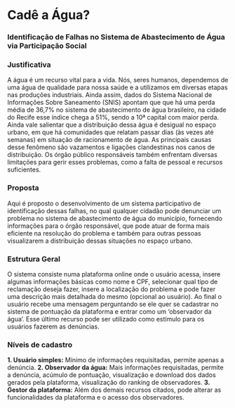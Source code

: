 # Cadê a Água?
### Identificação de Falhas no Sistema de Abastecimento de Água via Participação Social

### **Justificativa**
A água é um recurso vital para a vida. Nós, seres humanos, dependemos de uma água de qualidade para nossa saúde e a utilizamos em diversas etapas nas produções industriais. Ainda assim, dados do Sistema Nacional de Informações Sobre Saneamento (SNIS) apontam que que há uma perda média de 36,7% no sistema de abastecimento de água brasileiro, na cidade do Recife esse índice chega a 51%, sendo a 10ª capital com maior perda. Ainda vale salientar que a distribuição dessa água é desigual no espaço urbano, em que há comunidades que relatam passar dias (às vezes até semanas) em situação de racionamento de água. As principais causas desse fenômeno são vazamentos e ligações clandestinas nos canos de distribuição. Os órgão público responsáveis também enfrentam diversas limitações para gerir esses problemas, como a falta de pessoal e recursos suficientes.

### **Proposta**
Aqui é proposto o desenvolvimento de um sistema participativo de identificação dessas falhas, no qual qualquer cidadão pode denunciar um problema no sistema de abastecimento de água do município, fornecendo informações para o órgão responsável, que pode atuar de forma mais eficiente na resolução do problema e também para outras pessoas visualizarem a distribuição dessas situações no espaço urbano.

### **Estrutura Geral**
O sistema consiste numa plataforma online onde o usuário acessa, insere algumas informações básicas como nome e CPF, selecionar qual tipo de reclamação deseja fazer, insere a localização do problema e pode fazer uma descrição mais detalhada do mesmo (opcional ao usuário). Ao final o usuário recebe uma mensagem perguntando se ele quer se cadastrar no sistema de pontuação da plataforma e entrar como um ‘observador da água’. Esse último recurso pode ser utilizado como estímulo para os usuários fazerem as denúncias.

### **Níveis de cadastro**
**1. Usuário simples:** Mínimo de informações requisitadas, permite apenas a denúncia.
**2. Observador da água:** Mais informações requisitadas, permite a denúncia, acúmulo de pontuação, visualização e download dos dados gerados pela plataforma, visualização do ranking de observadores.
**3. Gestor da plataforma:** Além dos demais recursos citados, pode alterar as funcionalidades da plataforma e o acesso dos observadores.


